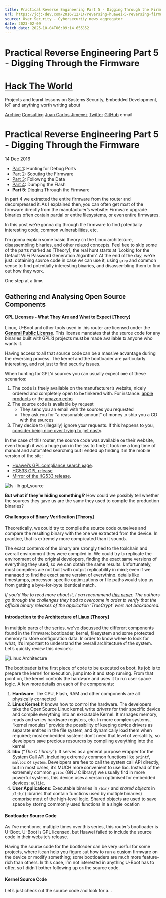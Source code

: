 ```yaml
---
title: Practical Reverse Engineering Part 5 - Digging Through the Firmware
url: https://jcjc-dev.com/2016/12/14/reversing-huawei-5-reversing-firmware/
source: Over Security - Cybersecurity news aggregator
date: 2023-02-09
fetch_date: 2025-10-04T06:09:14.655852
---
```


# Practical Reverse Engineering Part 5 - Digging Through the Firmware

# [Hack The World](https://jcjc-dev.com)

Projects and learnt lessons on Systems Security, Embedded Development, IoT and anything worth writing about

[Archive](/archive/)
[Consulting](/consulting/)
[Juan Carlos Jimenez](https://uk.linkedin.com/in/juan-carlos-jim%C3%A9nez-bba49033/en)
[Twitter](https://twitter.com/Palantir555)
[GitHub](https://github.com/Palantir555)
e-mail

# Practical Reverse Engineering Part 5 - Digging Through the Firmware

14 Dec 2016

* [Part 1](https://jcjc-dev.com/2016/04/08/reversing-huawei-router-1-find-uart/):
  Hunting for Debug Ports
* [Part 2](https://jcjc-dev.com/2016/04/29/reversing-huawei-router-2-scouting-firmware/):
  Scouting the Firmware
* [Part 3](https://jcjc-dev.com/2016/05/23/reversing-huawei-3-sniffing/):
  Following the Data
* [Part 4](https://jcjc-dev.com/2016/06/08/reversing-huawei-4-dumping-flash/):
  Dumping the Flash
* **Part 5**: Digging Through the Firmware

In part 4 we extracted the entire firmware from the router and decompressed it.
As I explained then, you can often get most of the firmware directly from
the manufacturer’s website: Firmware upgrade binaries often contain partial or
entire filesystems, or even entire firmwares.

In this post we’re gonna dig through the firmware to find potentially
interesting code, common vulnerabilities, etc.

I’m gonna explain some basic theory on the Linux architecture, disassembling
binaries, and other related concepts. Feel free to skip some of the parts
marked as [Theory]; the real hunt starts at ‘Looking for the Default WiFi
Password Generation Algorithm’. At the end of the day, we’re just: obtaining
source code in case we can use it, using `grep` and common sense to find
potentially interesting binaries, and disassembling them to find out how they
work.

One step at a time.

## Gathering and Analysing Open Source Components

#### GPL Licenses - What They Are and What to Expect [Theory]

Linux, U-Boot and other tools used in this
router are licensed under the
**[General Public License](https://en.wikipedia.org/wiki/GNU_General_Public_License)**.
This license mandates that the source code for any binaries built with GPL’d
projects must be made available to anyone who wants it.

Having access to all that source code can be a massive advantage during the
reversing process. The kernel and the bootloader are particularly interesting,
and not just to find security issues.

When hunting for GPL’d sources you can usually expect one of these scenarios:

1. The code is freely available on the manufacturer’s website, nicely ordered
   and completely open to be tinkered with. For instance:
   [apple products](https://opensource.apple.com/) or the
   [amazon echo](https://www.amazon.com/gp/help/customer/display.html?nodeId=201626480)
2. The source code is available by request
   * They send you an email with the sources you requested
   * They ask you for “a reasonable amount” of money to ship you a CD with
     the sources
3. They decide to (illegally) ignore your requests. If this happens to you,
   [consider being nice over trying to get nasty](https://lists.linuxfoundation.org/pipermail/ksummit-discuss/2016-August/003580.html).

In the case of this router, the source code was available on their website, even
though it was a huge pain in the ass to find; it took me a long time of manual
and automated searching but I ended up finding it in the mobile version of the
site:

* [Huawei’s GPL compliance search page](http://m.huawei.com/enmobile/consumer/support/downloads/index.htm).
* [HG533 GPL release](http://download-c.huawei.com/download/downloadCenter?downloadId=17643&siteCode=worldwide)
* [Mirror of the HG533 release](https://drive.google.com/file/d/1B34sUGo36I3pXOEbD4---3KmAVNOpN16/view?usp=sharing).

![ls -lh gpl_source](https://jcjc-dev.com/assets/practical-reversing/rqWb3Jj.png)

**But what if they’re hiding something!?** How could we possibly tell whether
the sources they gave us are the same they used to compile the production
binaries?

#### Challenges of Binary Verification [Theory]

Theoretically, we could try to compile the source code ourselves and compare
the resulting binary with the one we extracted from the device. In practice,
that is extremely more complicated than it sounds.

The exact contents of the binary are strongly tied to the toolchain and overall
environment they were compiled in. We could try to replicate the environment
of the original developers, finding the exact same versions of everything they
used, so we can obtain the same results. Unfortunately, most compilers are not
built with output replicability in mind; even if we managed to find the exact
same version of everything, details like timestamps, processor-specific
optimizations or file paths would stop us from getting a byte-for-byte
identical match.

*If you’d like to read more about it, I can recommend
[this paper](https://madiba.encs.concordia.ca/~x_decarn/papers/verifiable-build-acsac2014.pdf).
The authors go through the challenges they had to overcome in order to verify
that the official binary releases of the application ‘TrueCrypt’ were not
backdoored.*

#### Introduction to the Architecture of Linux [Theory]

In multiple parts of the series, we’ve discussed the different components found
in the firmware: bootloader, kernel, filesystem and some protected memory to
store configuration data. In order to know where to look for what, it’s
important to understand the overall architecture of the system. Let’s quickly
review this device’s:

![Linux Architecture](https://jcjc-dev.com/assets/practical-reversing/2lwcSjA.png)

The bootloader is the first piece of code to be executed on boot. Its job is to
prepare the kernel for execution, jump into it and stop running. From that point
on, the kernel controls the hardware and uses it to run user space logic.
A few more details on each of the components:

1. **Hardware**: The CPU, Flash, RAM and other components are all physically
   connected
2. **Linux Kernel**: It knows how to control the hardware. The developers take
   the Open Source Linux kernel, write *drivers* for their specific device
   and compile everything into an executable Kernel. It manages memory, reads and
   writes hardware registers, etc. In more complex systems, “kernel modules”
   provide the possibility of keeping device drivers as separate entities in the
   file system, and dynamically load them when required; most embedded systems
   don’t need that level of versatility, so developers save precious resources by
   compiling everything into the kernel
3. **libc** (“*The C Library*”): It serves as a general purpose wrapper for the
   System Call API, including extremely common functions like `printf`, `malloc`
   or `system`. Developers are free to call the system call API directly, but in
   most cases, it’s MUCH more convenient to use libc. Instead of the extremely
   common `glibc` (GNU C library) we usually find in more powerful systems, this
   device uses a version optimised for embedded devices:
   [`uClibc`](https://www.uclibc.org/).
4. **User Applications**: Executable binaries in `/bin/` and *shared objects*
   in `/lib/` (libraries that contain functions used by multiple binaries) comprise
   most of the high-level logic. Shared objects are used to save space by storing
   commonly used functions in a single location

#### Bootloader Source Code

As I’ve mentioned multiple times over this series, this router’s bootloader is
U-Boot. U-Boot is GPL licensed, but Huawei failed to include the source code in
their website’s release.

Having the source code for the bootloader can be very useful for some projects,
where it can help you figure out how to run a custom firmware on the device
or modify something; some bootloaders are much more feature-rich than others.
In this case, I’m not interested in anything U-Boot has to offer, so I didn’t
bother following up on the source code.

#### Kernel Source Code

Let’s just check out the source code and look for a...